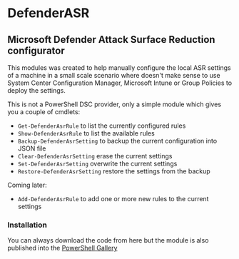 # DefenderASR

## Microsoft Defender Attack Surface Reduction configurator

This modules was created to help manually configure the local ASR settings of a machine in a small scale scenario where doesn't make sense to use System Center Configuration Manager, Microsoft Intune or Group Policies to deploy the settings.

This is not a PowerShell DSC provider, only a simple module which gives you a couple of cmdlets:

- `Get-DefenderAsrRule` to list the currently configured rules
- `Show-DefenderAsrRule` to list the available rules
- `Backup-DefenderAsrSetting` to backup the current configuration into JSON file
- `Clear-DefenderAsrSetting` erase the current settings
- `Set-DefenderAsrSetting` overwrite the current settings
- `Restore-DefenderAsrSetting` restore the settings from the backup

Coming later:

- `Add-DefenderAsrRule` to add one or more new rules to the current settings

### Installation

You can always download the code from here but the module is also published into the [PowerShell Gallery](https://www.powershellgallery.com/packages/DefenderASR/)
